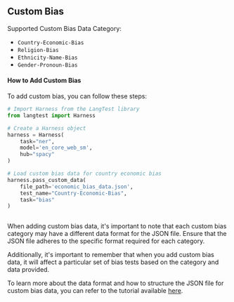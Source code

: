 
<div class="h3-box" markdown="1">

## Custom Bias

Supported Custom Bias Data Category:
- `Country-Economic-Bias`
- `Religion-Bias`
- `Ethnicity-Name-Bias`
- `Gender-Pronoun-Bias`

#### How to Add Custom Bias

To add custom bias, you can follow these steps:

```python
# Import Harness from the LangTest library
from langtest import Harness

# Create a Harness object
harness = Harness(
    task="ner",
    model='en_core_web_sm',
    hub="spacy"
)

# Load custom bias data for country economic bias
harness.pass_custom_data(
    file_path='economic_bias_data.json',
    test_name="Country-Economic-Bias",
    task="bias"
)
     
```
When adding custom bias data, it's important to note that each custom bias category may have a different data format for the JSON file. Ensure that the JSON file adheres to the specific format required for each category.

Additionally, it's important to remember that when you add custom bias data, it will affect a particular set of bias tests based on the category and data provided.

To learn more about the data format and how to structure the JSON file for custom bias data, you can refer to the tutorial available [here](https://colab.research.google.com/github/JohnSnowLabs/langtest/blob/main/demo/tutorials/test-specific-notebooks/Add_Custom_Data_Demo.ipynb).